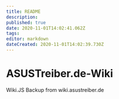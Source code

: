 ```yaml
---
title: README
description: 
published: true
date: 2020-11-01T14:02:41.062Z
tags: 
editor: markdown
dateCreated: 2020-11-01T14:02:39.730Z
---
```


# ASUSTreiber.de-Wiki
Wiki.JS Backup from wiki.asustreiber.de
